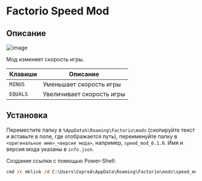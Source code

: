 # Factorio Speed Mod

## Описание

![image](https://user-images.githubusercontent.com/12753171/69190690-d6dab700-0b18-11ea-8fcb-405a9e5bf330.png)

Мод изменяет скорость игры.

| Клавиши | Описание |
| -- | -- |
| `MINUS` | Уменьшает скорость игры |
| `EQUALS` | Увеличивает скорость игры |

## Установка

Переместите папку в `%AppData%\Roaming\Factorio\mods` (скопируйте текст и вставьте в поле, где отображается путь), переименуйте папку в `<оригинальное имя>_<версия мода>`, например, `speed_mod_0.1.0`. Имя и версия мода указаны в `info.json`.

Создание ссылки с помощью Power-Shell:

```ps
cmd /c mklink /d C:\Users\Сергей\AppData\Roaming\Factorio\mods\speed_mod_0.1.0 C:\Development\speed-mod
```
